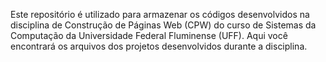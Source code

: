 
Este repositório é utilizado para armazenar os códigos desenvolvidos na disciplina de Construção de Páginas Web (CPW) 
do curso de Sistemas da Computação da Universidade Federal Fluminense (UFF). Aqui você encontrará os arquivos dos projetos
desenvolvidos durante a disciplina. 

